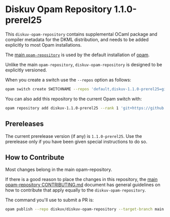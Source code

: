 # Diskuv Opam Repository 1.1.0-prerel25

This `diskuv-opam-repository` contains supplemental OCaml package and compiler
metadata for the DKML distribution, and needs to be added explicitly to most
Opam installations.

The [main `opam-repository`](https://github.com/ocaml/opam-repository)
is used by the default installation of [opam](https://opam.ocaml.org/).

Unlike the main `opam-repository`, `diskuv-opam-repository` is designed to
be explicitly versioned.

When you create a switch use the `--repos` option as follows:

```bash
opam switch create SWITCHNAME --repos 'default,diskuv-1.1.0-prerel25=git+https://github.com/diskuv/diskuv-opam-repository.git#1.1.0-prerel25' 4.12.1
```

You can also add this repository to the current Opam switch with:

```bash
opam repository add diskuv-1.1.0-prerel25 --rank 1 'git+https://github.com/diskuv/diskuv-opam-repository.git#1.1.0-prerel25'
```

## Prereleases

The current prerelease version (if any) is `1.1.0-prerel25`. Use the prerelease only if you have been given
special instructions to do so.

## How to Contribute

Most changes belong in the main opam-repository.

If there is a good reason to place the changes in this repository, the
[main opam-repository CONTRIBUTING.md](https://github.com/ocaml/opam-repository/blob/master/CONTRIBUTING.md)
document has general guidelines on how to contribute that apply equally to
the `diskuv-opam-repository`.

The command you'll use to submit a PR is:

```bash
opam publish --repo diskuv/diskuv-opam-repository --target-branch main
```
